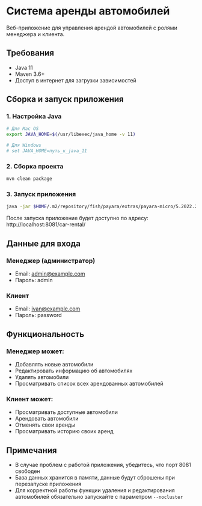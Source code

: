 # Система аренды автомобилей

Веб-приложение для управления арендой автомобилей с ролями менеджера и клиента.

## Требования

- Java 11
- Maven 3.6+
- Доступ в интернет для загрузки зависимостей

## Сборка и запуск приложения

### 1. Настройка Java

```bash
# Для Mac OS
export JAVA_HOME=$(/usr/libexec/java_home -v 11)

# Для Windows
# set JAVA_HOME=путь_к_java_11
```

### 2. Сборка проекта

```bash
mvn clean package
```

### 3. Запуск приложения

```bash
java -jar $HOME/.m2/repository/fish/payara/extras/payara-micro/5.2022.2/payara-micro-5.2022.2.jar --deploy target/car-rental.war --contextroot /car-rental --port 8081 --nocluster
```

После запуска приложение будет доступно по адресу:
http://localhost:8081/car-rental/

## Данные для входа

### Менеджер (администратор)
- Email: admin@example.com
- Пароль: admin

### Клиент
- Email: ivan@example.com
- Пароль: password

## Функциональность

### Менеджер может:
- Добавлять новые автомобили
- Редактировать информацию об автомобилях
- Удалять автомобили
- Просматривать список всех арендованных автомобилей

### Клиент может:
- Просматривать доступные автомобили
- Арендовать автомобили
- Отменять свои аренды
- Просматривать историю своих аренд

## Примечания

- В случае проблем с работой приложения, убедитесь, что порт 8081 свободен
- База данных хранится в памяти, данные будут сброшены при перезапуске приложения
- Для корректной работы функции удаления и редактирования автомобилей обязательно запускайте с параметром `--nocluster` 